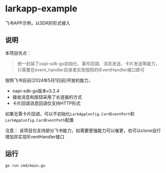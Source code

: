 # larkapp-example

飞书APP示例，以SDK的形式接入

## 说明
本项目优点：
> 统一封装了oapi-sdk-go初始化、事件回调、消息发送、卡片发送等能力，只需要在event_handler目录里实现按照的IEventHandler接口即可



按照飞书目前(2024年5月1日前)开放的能力，
* oapi-sdk-go版本v3.2.4
* 接收消息和按钮采用了长连接的方式
* 卡片回调消息回调仅支持HTTP形式

如果无需卡片回调，可以不初始化`LarkAppConfig.CardEventPort`和`LarkAppConfig.CardEventPath`配置

注意：
该项目仅支持部分飞书能力，如需要更强能力可以催更，也可以clone自行增加并实现IEventHandler接口

## 运行

`go run cmd/main.go`
